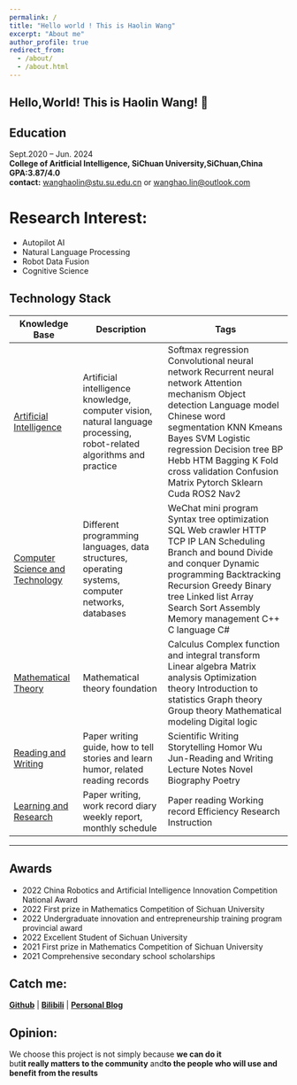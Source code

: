 ```yaml
---
permalink: /
title: "Hello world ! This is Haolin Wang"
excerpt: "About me"
author_profile: true
redirect_from: 
  - /about/
  - /about.html
---
```


## Hello,World! This is Haolin Wang! 🌟
## Education
Sept.2020 – Jun. 2024   
**College of Aritficial Intelligence, SiChuan University,SiChuan,China**  
**GPA:3.87/4.0**  
**contact:** wanghaolin@stu.su.edu.cn or wanghao.lin@outlook.com  
# Research Interest:
* Autopilot AI
* Natural Language Processing 
* Robot Data Fusion 
* Cognitive Science
## Technology Stack 
 Knowledge Base | Description | Tags | 
| --- | --- | --- |
[Artificial Intelligence](https://www.yuque.com/yulinlin-rf5a0/gf7bov) | Artificial intelligence knowledge, computer vision, natural language processing, robot-related algorithms and practice | Softmax regression Convolutional neural network Recurrent neural network Attention mechanism Object detection Language model Chinese word segmentation KNN Kmeans Bayes SVM Logistic regression Decision tree BP Hebb HTM Bagging K Fold cross validation Confusion Matrix Pytorch Sklearn Cuda ROS2 Nav2 |     
[Computer Science and Technology](https://www.yuque.com/yulinlin-rf5a0/twm3q2) | Different programming languages, data structures, operating systems, computer networks, databases | WeChat mini program Syntax tree optimization SQL Web crawler HTTP TCP IP LAN Scheduling Branch and bound Divide and conquer Dynamic programming Backtracking Recursion Greedy Binary tree Linked list Array Search Sort Assembly Memory management C++ C language C# |   
| [Mathematical Theory](https://www.yuque.com/yulinlin-rf5a0/hco4s8) | Mathematical theory foundation | Calculus Complex function and integral transform Linear algebra Matrix analysis Optimization theory Introduction to statistics Graph theory Group theory Mathematical modeling Digital logic |
 | [Reading and Writing](https://www.yuque.com/yulinlin-rf5a0/efg98n) | Paper writing guide, how to tell stories and learn humor, related reading records | Scientific Writing Storytelling Homor Wu Jun-Reading and Writing Lecture Notes Novel Biography Poetry |   
 | [Learning and Research](https://www.yuque.com/yulinlin-rf5a0/lw76fg) | Paper writing, work record diary weekly report, monthly schedule | Paper reading Working record Efficiency Research Instruction |  
 ---

## Awards
- 2022 China Robotics and Artificial Intelligence Innovation Competition National Award
- 2022 First prize in Mathematics Competition of Sichuan University
- 2022 Undergraduate innovation and entrepreneurship training program provincial award
- 2022 Excellent Student of Sichuan University
- 2021 First prize in Mathematics Competition of Sichuan University
- 2021 Comprehensive secondary school scholarships
## Catch me:
[**Github**](https://github.com/yulinlina) |  [**Bilibili**](https://space.bilibili.com/281105430?spm_id_from=333.1007.0.0) | [**Personal Blog**](https://yulinlin.cloud/)
## Opinion:
We choose this project is not simply because **we can do it**  
but**it really matters to the community** and**to the people who will use and benefit from the results**




